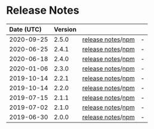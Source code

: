 # Release Notes

| Date (UTC) | Version |  |  |
| :-- | :-- | :--: | :-- |
2020-09-25 | 2.5.0 | [release notes](v2.5.0/README.md)/[npm](https://www.npmjs.com/package/@dagonmetric/ng-log-applicationinsights/v/2.5.0) | - |
2020-06-25 | 2.4.1 | [release notes](v2.4.1/README.md)/[npm](https://www.npmjs.com/package/@dagonmetric/ng-log-applicationinsights/v/2.4.1) | - |
2020-06-18 | 2.4.0 | [release notes](v2.4.0/README.md)/[npm](https://www.npmjs.com/package/@dagonmetric/ng-log-applicationinsights/v/2.4.0) | - |
2020-01-06 | 2.3.0 | [release notes](v2.3.0/README.md)/[npm](https://www.npmjs.com/package/@dagonmetric/ng-log-applicationinsights/v/2.3.0) | - |
2019-10-14 | 2.2.1 | [release notes](v2.2.1/README.md)/[npm](https://www.npmjs.com/package/@dagonmetric/ng-log-applicationinsights/v/2.2.1) | - |
2019-10-14 | 2.2.0 | [release notes](v2.2.0/README.md)/[npm](https://www.npmjs.com/package/@dagonmetric/ng-log-applicationinsights/v/2.2.0) | - |
2019-07-15 | 2.1.1 | [release notes](v2.1.1/README.md)/[npm](https://www.npmjs.com/package/@dagonmetric/ng-log-applicationinsights/v/2.1.1) | - |
2019-07-02 | 2.1.0 | [release notes](v2.1.0/README.md)/[npm](https://www.npmjs.com/package/@dagonmetric/ng-log-applicationinsights/v/2.1.0) | - |
2019-06-30 | 2.0.0 | [release notes](v2.0.0/README.md)/[npm](https://www.npmjs.com/package/@dagonmetric/ng-log-applicationinsights/v/2.0.0) | - |

